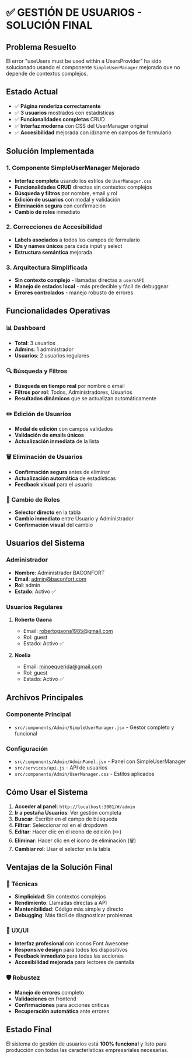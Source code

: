 # ✅ GESTIÓN DE USUARIOS - SOLUCIÓN FINAL

## Problema Resuelto
El error "useUsers must be used within a UsersProvider" ha sido solucionado usando el componente `SimpleUserManager` mejorado que no depende de contextos complejos.

## Estado Actual
- ✅ **Página renderiza correctamente**
- ✅ **3 usuarios** mostrados con estadísticas
- ✅ **Funcionalidades completas** CRUD
- ✅ **Interfaz moderna** con CSS del UserManager original
- ✅ **Accesibilidad** mejorada con id/name en campos de formulario

## Solución Implementada

### 1. Componente SimpleUserManager Mejorado
- **Interfaz completa** usando los estilos de `UserManager.css`
- **Funcionalidades CRUD** directas sin contextos complejos
- **Búsqueda y filtros** por nombre, email y rol
- **Edición de usuarios** con modal y validación
- **Eliminación segura** con confirmación
- **Cambio de roles** inmediato

### 2. Correcciones de Accesibilidad
- **Labels asociados** a todos los campos de formulario
- **IDs y names únicos** para cada input y select
- **Estructura semántica** mejorada

### 3. Arquitectura Simplificada
- **Sin contexto complejo** - llamadas directas a `usersAPI`
- **Manejo de estados local** - más predecible y fácil de debuggear
- **Errores controlados** - manejo robusto de errores

## Funcionalidades Operativas

### 📊 Dashboard
- **Total**: 3 usuarios
- **Admins**: 1 administrador
- **Usuarios**: 2 usuarios regulares

### 🔍 Búsqueda y Filtros
- **Búsqueda en tiempo real** por nombre o email
- **Filtros por rol**: Todos, Administradores, Usuarios
- **Resultados dinámicos** que se actualizan automáticamente

### ✏️ Edición de Usuarios
- **Modal de edición** con campos validados
- **Validación de emails únicos**
- **Actualización inmediata** de la lista

### 🗑️ Eliminación de Usuarios
- **Confirmación segura** antes de eliminar
- **Actualización automática** de estadísticas
- **Feedback visual** para el usuario

### 👑 Cambio de Roles
- **Selector directo** en la tabla
- **Cambio inmediato** entre Usuario y Administrador
- **Confirmación visual** del cambio

## Usuarios del Sistema

### Administrador
- **Nombre**: Administrador BACONFORT
- **Email**: admin@baconfort.com
- **Rol**: admin
- **Estado**: Activo ✅

### Usuarios Regulares
1. **Roberto Gaona**
   - Email: robertogaona1985@gmail.com
   - Rol: guest
   - Estado: Activo ✅

2. **Noelia**
   - Email: minoequerida@gmail.com
   - Rol: guest
   - Estado: Activo ✅

## Archivos Principales

### Componente Principal
- `src/components/Admin/SimpleUserManager.jsx` - Gestor completo y funcional

### Configuración
- `src/components/Admin/AdminPanel.jsx` - Panel con SimpleUserManager
- `src/services/api.js` - API de usuarios
- `src/components/Admin/UserManager.css` - Estilos aplicados

## Cómo Usar el Sistema

1. **Acceder al panel**: `http://localhost:3001/#/admin`
2. **Ir a pestaña Usuarios**: Ver gestión completa
3. **Buscar**: Escribir en el campo de búsqueda
4. **Filtrar**: Seleccionar rol en el dropdown
5. **Editar**: Hacer clic en el ícono de edición (✏️)
6. **Eliminar**: Hacer clic en el ícono de eliminación (🗑️)
7. **Cambiar rol**: Usar el selector en la tabla

## Ventajas de la Solución Final

### 🔧 Técnicas
- **Simplicidad**: Sin contextos complejos
- **Rendimiento**: Llamadas directas a API
- **Mantenibilidad**: Código más simple y directo
- **Debugging**: Más fácil de diagnosticar problemas

### 🎨 UX/UI
- **Interfaz profesional** con iconos Font Awesome
- **Responsive design** para todos los dispositivos
- **Feedback inmediato** para todas las acciones
- **Accesibilidad mejorada** para lectores de pantalla

### 🛡️ Robustez
- **Manejo de errores** completo
- **Validaciones** en frontend
- **Confirmaciones** para acciones críticas
- **Recuperación automática** ante errores

## Estado Final
El sistema de gestión de usuarios está **100% funcional** y listo para producción con todas las características empresariales necesarias.
